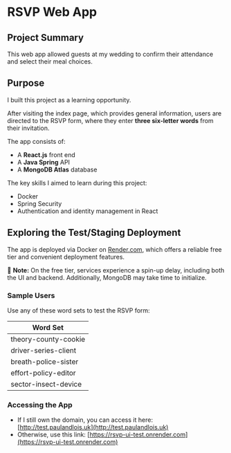 # RSVP Web App  

## Project Summary  
This web app allowed guests at my wedding to confirm their attendance and select their meal choices.  

## Purpose  
I built this project as a learning opportunity.  

After visiting the index page, which provides general information, users are directed to the RSVP form, where they enter **three six-letter words** from their invitation.  

The app consists of:  
- A **React.js** front end  
- A **Java Spring** API  
- A **MongoDB Atlas** database  

The key skills I aimed to learn during this project:  
- Docker  
- Spring Security  
- Authentication and identity management in React  

## Exploring the Test/Staging Deployment  
The app is deployed via Docker on [Render.com](http://render.com), which offers a reliable free tier and convenient deployment features.  

🚀 **Note:** On the free tier, services experience a spin-up delay, including both the UI and backend. Additionally, MongoDB may take time to initialize.  

### Sample Users  
Use any of these word sets to test the RSVP form:  

| Word Set              |  
|----------------------|  
| theory-county-cookie |  
| driver-series-client |  
| breath-police-sister |  
| effort-policy-editor |  
| sector-insect-device |  

### Accessing the App  
- If I still own the domain, you can access it here: [http://test.paulandlois.uk](http://test.paulandlois.uk)  
- Otherwise, use this link: [https://rsvp-ui-test.onrender.com](https://rsvp-ui-test.onrender.com)  